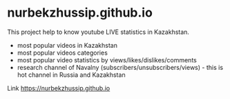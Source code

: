# nurbekzhussip.github.io

This project help to know youtube LIVE statistics in Kazakhstan. 
- most popular videos in Kazakhstan
- most popular videos categories 
- most popular video statistics by views/likes/dislikes/comments 
- research channel of Navalny (subscribers/unsubscribers/views) - this is hot channel in Russia and Kazakhstan


Link https://nurbekzhussip.github.io


